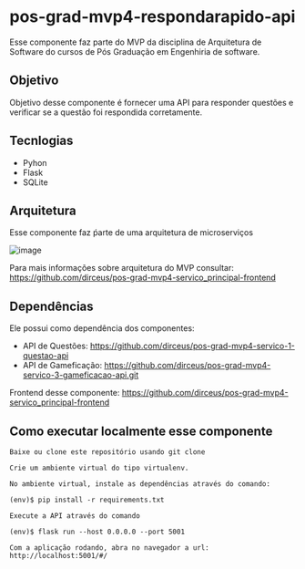 # pos-grad-mvp4-respondarapido-api
Esse componente faz parte do MVP da disciplina de Arquitetura de Software do cursos de Pós Graduação em Engenhiria de software.

## Objetivo
Objetivo desse componente é fornecer uma API para responder questões e verificar se a questão foi respondida corretamente.

## Tecnlogias

* Pyhon
* Flask
* SQLite

## Arquitetura

Esse componente faz ṕarte de uma arquitetura de microserviços

![image](https://github.com/user-attachments/assets/caf01713-2404-4814-a988-8c5ea26f8232)


Para mais informações sobre arquitetura do MVP consultar: https://github.com/dirceus/pos-grad-mvp4-servico_principal-frontend

## Dependências

Ele possui como dependência dos componentes:

* API de Questões: https://github.com/dirceus/pos-grad-mvp4-servico-1-questao-api
* API de Gameficação: https://github.com/dirceus/pos-grad-mvp4-servico-3-gameficacao-api.git

Frontend desse componente: 
https://github.com/dirceus/pos-grad-mvp4-servico_principal-frontend

## Como executar localmente esse componente


    Baixe ou clone este repositório usando git clone

    Crie um ambiente virtual do tipo virtualenv.

    No ambiente virtual, instale as dependências através do comando:

```(env)$ pip install -r requirements.txt ```

    Execute a API através do comando

```(env)$ flask run --host 0.0.0.0 --port 5001 ```

    Com a aplicação rodando, abra no navegador a url: http://localhost:5001/#/
